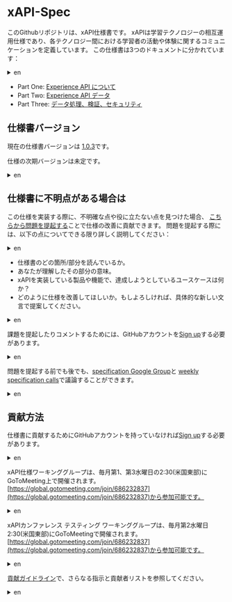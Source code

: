 # xAPI-Spec

このGithubリポジトリは、xAPI仕様書です。
xAPIは学習テクノロジーの相互運用仕様であり、各テクノロジー間における学習者の活動や体験に関するコミュニケーションを定義しています。
この仕様書は3つのドキュメントに分かれています：
<details>
<summary>en</summary>
This Github repository contains the xAPI Specification. xAPI is a learning technologies interoperability specification that describes communication about learner activity and experiences between technologies. The specification is divided into three documents:
</details>

*   Part One:   [Experience API について](./xAPI-About.md#partone)
*   Part Two:   [Experience API データ](./xAPI-Data.md#parttwo)
*   Part Three: [データ処理、検証、セキュリティ](./xAPI-Communication.md#partthree)

## 仕様書バージョン

現在の仕様書バージョンは
[1.0.3](https://github.com/adlnet/xAPI-Spec/)です。

仕様の次期バージョンは未定です。
<details>
<summary>en</summary>
The next version of the specification has not been planned. 
</details>

## 仕様書に不明点がある場合は

この仕様を実装する際に、不明確な点や役に立たない点を見つけた場合、
[こちらから問題を提起する](https://github.com/adlnet/xAPI-Spec/issues)ことで仕様の改善に貢献できます。
問題を提起する際には、以下の点についてできる限り詳しく説明してください：
<details>
<summary>en</summary>
If when implementing the specification you find something is unclear or unhelpful, you can help to improve the specification by [raising an issue here](https://github.com/adlnet/xAPI-Spec/issues). When raising an issue, please give as much detail as you can in regards to:
</details>

* 仕様書のどの箇所/部分を読んでいるか。
* あなたが理解したその部分の意味。
* xAPIを実装している製品や機能で、達成しようとしているユースケースは何か？
* どのように仕様を改善してほしいか。もしよろしければ、具体的な新しい文言で提案してください。
<details>
<summary>en</summary>
* Which part/parts of the specification you are reading.
* Your understanding of what these parts mean.
* The product and feature you are implementing xAPI in; what's the use case you
  are trying to achieve?
* How you would like the specification to be improved. Suggest some specific new
  wording if you like!
</details>
  
課題を提起したりコメントするためには、GitHubアカウントを[Sign up](https://github.com/signup/free)する必要があります。
<details>
<summary>en</summary>
You'll need to [sign up for a GitHub account](https://github.com/signup/free) if you do not already have one in order to raise and comment on issues.
</details>
  
問題を提起する前でも後でも、[specification Google Group](https://groups.google.com/a/adlnet.gov/forum/#!forum/xapi-spec)と
 [weekly specification calls](https://attendee.gotowebinar.com/register/5526804432322315009)で議論することができます。
<details>
<summary>en</summary>
You can discuss any issues before or after raising them on the [specification Google Group](https://groups.google.com/a/adlnet.gov/forum/#!forum/xapi-spec) and at our [weekly specification calls](https://attendee.gotowebinar.com/register/5526804432322315009).
</details>
  
## 貢献方法

仕様書に貢献するためにGitHubアカウントを持っていなければ[Sign up](https://github.com/signup/free)する必要があります。
<details>
<summary>en</summary>
You'll need to [sign up for a GitHub account](https://github.com/signup/free) if you do not already have one in order to contribute to the specification.
</details>
  
xAPI仕様ワーキンググループは、毎月第1、第3水曜日の2:30(米国東部)にGoToMeeting上で開催されます。
[https://global.gotomeeting.com/join/686232837](https://global.gotomeeting.com/join/686232837)から参加可能です。
<details>
<summary>en</summary>
The xAPI Spec Working Group meets the first and third Wednesdays of each month at 2:30 (US Eastern) on GoToMeeting. You can join at [https://global.gotomeeting.com/join/686232837](https://global.gotomeeting.com/join/686232837)
</details>
  
xAPIカンファレンス テスティング ワーキンググループは、毎月第2水曜日2:30(米国東部)にGoToMeetingで開催されます。
[https://global.gotomeeting.com/join/686232837](https://global.gotomeeting.com/join/686232837)から参加可能です。
<details>
<summary>en</summary>
The xAPI Conformance Testing Working Group meets the second Wednesdays of each month at 2:30 (US Eastern) on GoToMeeting. You can join at [https://global.gotomeeting.com/join/686232837](https://global.gotomeeting.com/join/686232837)
</details>

[貢献ガイドライン](CONTRIBUTING.md)で、さらなる指示と貢献者リストを参照してください。
<details>
<summary>en</summary>
Please refer to the [Contribution guidelines](CONTRIBUTING.md) for further direction and a list of contributors.
</details>

